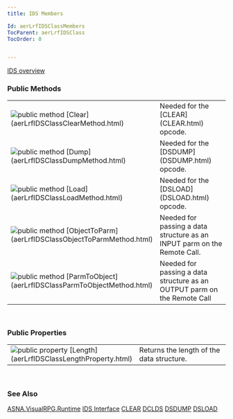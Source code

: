 ```yaml
---
title: IDS Members

Id: aerLrfIDSClassMembers
TocParent: aerLrfIDSClass
TocOrder: 0


---
```


[IDS overview](aerLrfIDSClass.html) 
<br />

### Public Methods
<table class="dtTABLE" id="Table4" cellspacing="0">
                <colgroup span="1">
                    <col span="1" valign="top" width="20%" />
                    <col span="1" width="79.99%" />
                </colgroup>
                <tr>
                    <td colspan="1" rowspan="1">
                        <img alt="public method" src="../Images/public method.gif" border="0" /> [Clear](aerLrfIDSClassClearMethod.html)
                    </td>
                    <td colspan="1" rowspan="1">Needed for the [CLEAR](CLEAR.html) opcode.</td>
                </tr>
                <tr>
                    <td colspan="1" rowspan="1">
                        <img alt="public method" src="../Images/public method.gif" border="0" /> [Dump](aerLrfIDSClassDumpMethod.html)
                    </td>
                    <td colspan="1" rowspan="1">Needed for the [DSDUMP](DSDUMP.html) opcode.</td>
                </tr>
                <tr>
                    <td colspan="1" rowspan="1">
                        <img alt="public method" src="../Images/public method.gif" border="0" /> [Load](aerLrfIDSClassLoadMethod.html)
                    </td>
                    <td colspan="1" rowspan="1">Needed for the [DSLOAD](DSLOAD.html) opcode.</td>
                </tr>
                <tr>
                    <td colspan="1" rowspan="1" style="height: 59px">
                        <img alt="public method" src="../Images/public method.gif" border="0" /> [ObjectToParm](aerLrfIDSClassObjectToParmMethod.html)
                    </td>
                    <td colspan="1" rowspan="1" style="height: 59px">
                        Needed for passing
                        a data structure as an INPUT parm on the Remote Call.
                    </td>
                </tr>
                <tr>
                    <td colspan="1" rowspan="1">
                        <img alt="public method" src="../Images/public method.gif" border="0" /> [ParmToObject](aerLrfIDSClassParmToObjectMethod.html)
                    </td>
                    <td colspan="1" rowspan="1">
                        Needed for passing a data structure as an OUTPUT parm on the Remote Call
                    </td>
                </tr>
</table>

<br />

### Public Properties
<table class="dtTABLE" id="Table3" cellspacing="0">
                <colgroup span="1">
                    <col span="1" valign="bottom" width="20%" />
                    <col span="1" width="79.99%" />
                </colgroup>
                <tr>
                    <td colspan="1" rowspan="1">
                        <img alt="public property" src="../Images/property.bmp" border="0" /> [Length](aerLrfIDSClassLengthProperty.html)
                    </td>
                    <td colspan="1" rowspan="1">
                        Returns the length of the data
                        structure.
                    </td>
                </tr>
</table>

<br />

### See Also
[ASNA.VisualRPG.Runtime](aerLrfRuntimeNamespace.html)
[IDS Interface](aerLrfIDSClass.html)
[CLEAR](CLEAR.html)
[DCLDS](DCLDS.html)
[DSDUMP](DSDUMP.html)
[DSLOAD](DSLOAD.html) 
